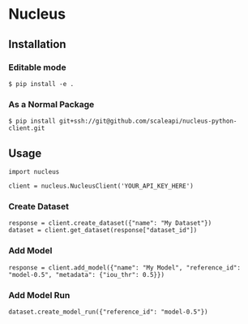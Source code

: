 # Nucleus

## Installation

### Editable mode

`$ pip install -e . `

### As a Normal Package

`$ pip install git+ssh://git@github.com/scaleapi/nucleus-python-client.git`

## Usage

```buildoutcfg
import nucleus

client = nucleus.NucleusClient('YOUR_API_KEY_HERE')
```

### Create Dataset

```buildoutcfg
response = client.create_dataset({"name": "My Dataset"})
dataset = client.get_dataset(response["dataset_id"])
```

### Add Model

```buildoutcfg
response = client.add_model({"name": "My Model", "reference_id": "model-0.5", "metadata": {"iou_thr": 0.5}})
```

### Add Model Run

```buildoutcfg
dataset.create_model_run({"reference_id": "model-0.5"})
```
